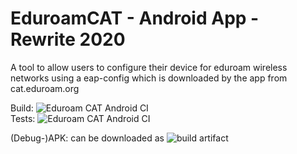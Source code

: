 # EduroamCAT - Android App - Rewrite 2020
A tool to allow users to configure their device for eduroam wireless networks using a eap-config which is downloaded by the app from cat.eduroam.org

Build: ![Eduroam CAT Android CI](https://github.com/Angerstoner/eduroamcat/workflows/Build/badge.svg)  
Tests: ![Eduroam CAT Android CI](https://github.com/Angerstoner/eduroamcat/workflows/Tests/badge.svg)

(Debug-)APK: can be downloaded as ![build artifact](https://github.com/Angerstoner/eduroamcat/actions?query=workflow%3AAPK)